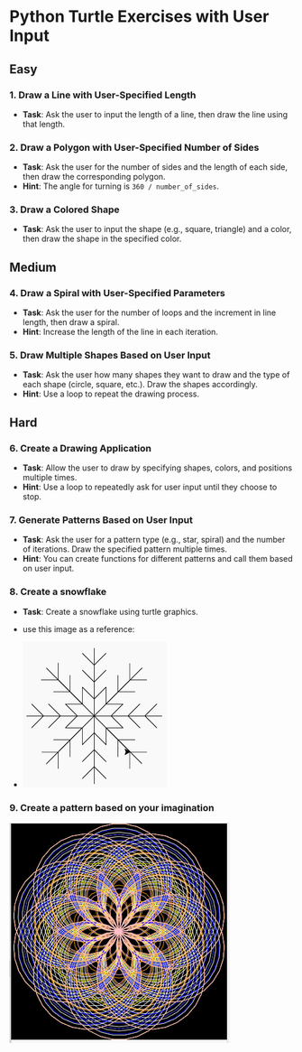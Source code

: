 
# Python Turtle Exercises with User Input

## **Easy**

### 1. Draw a Line with User-Specified Length
- **Task**: Ask the user to input the length of a line, then draw the line using that length.

### 2. Draw a Polygon with User-Specified Number of Sides
- **Task**: Ask the user for the number of sides and the length of each side, then draw the corresponding polygon.
- **Hint**: The angle for turning is `360 / number_of_sides`.

### 3. Draw a Colored Shape
- **Task**: Ask the user to input the shape (e.g., square, triangle) and a color, then draw the shape in the specified color.

## **Medium**

### 4. Draw a Spiral with User-Specified Parameters
- **Task**: Ask the user for the number of loops and the increment in line length, then draw a spiral.
- **Hint**: Increase the length of the line in each iteration.

### 5. Draw Multiple Shapes Based on User Input
- **Task**: Ask the user how many shapes they want to draw and the type of each shape (circle, square, etc.). Draw the shapes accordingly.
- **Hint**: Use a loop to repeat the drawing process.

## **Hard**

### 6. Create a Drawing Application
- **Task**: Allow the user to draw by specifying shapes, colors, and positions multiple times.
- **Hint**: Use a loop to repeatedly ask for user input until they choose to stop.

### 7. Generate Patterns Based on User Input
- **Task**: Ask the user for a pattern type (e.g., star, spiral) and the number of iterations. Draw the specified pattern multiple times.
- **Hint**: You can create functions for different patterns and call them based on user input.

### 8. Create a snowflake
- **Task**: Create a snowflake using turtle graphics.

- use this image as a reference:
- ![snowflake](snawflake.png)


### 9. Create a pattern based on your imagination
![pattern1](pattern1.png)